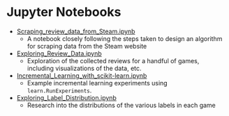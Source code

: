 # Jupyter Notebooks

- [Scraping_review_data_from_Steam.ipynb](http://nbviewer.ipython.org/github/mulhod/reviewer_experience_prediction/blob/master/jupyter_notebooks/Scraping_review_data_from_Steam.ipynb)
    - A notebook closely following the steps taken to design an algorithm for scraping data from the Steam website
- [Exploring_Review_Data.ipynb](http://nbviewer.ipython.org/github/mulhod/reviewer_experience_prediction/blob/master/jupyter_notebooks/Exploring_Review_Data.ipynb)
    - Exploration of the collected reviews for a handful of games, including visualizations of the data, etc.
- [Incremental_Learning_with_scikit-learn.ipynb](http://nbviewer.ipython.org/github/mulhod/reviewer_experience_prediction/blob/master/jupyter_notebooks/Incremental_Learning_with_scikit-learn.ipynb)
    - Example incremental learning experiments using `learn.RunExperiments`.
- [Exploring_Label_Distribution.ipynb](http://nbviewer.ipython.org/github/mulhod/reviewer_experience_prediction/blob/master/jupyter_notebooks/Exploring_Label_Distribution.ipynb)
    - Research into the distributions of the various labels in each game
